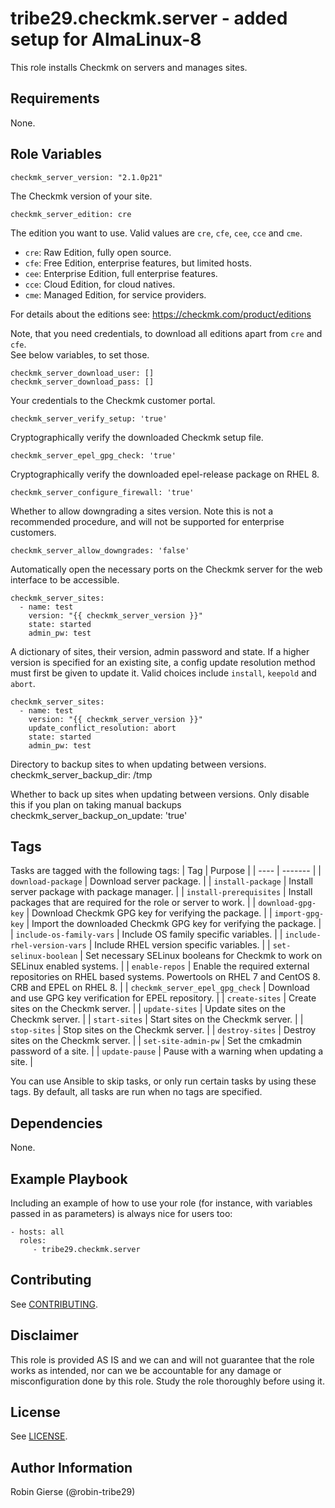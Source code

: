 # tribe29.checkmk.server - added setup for AlmaLinux-8

<!-- A brief description of the role goes here. -->
This role installs Checkmk on servers and manages sites.

## Requirements

<!-- Any pre-requisites that may not be covered by Ansible itself or the role should be mentioned here. For instance, if the role uses the EC2 module, it may be a good idea to mention in this section that the boto package is required. -->
None.

## Role Variables

<!-- A description of the settable variables for this role should go here, including any variables that are in defaults/main.yml, vars/main.yml, and any variables that can/should be set via parameters to the role. Any variables that are read from other roles and/or the global scope (ie. hostvars, group vars, etc.) should be mentioned here as well. -->

    checkmk_server_version: "2.1.0p21"

The Checkmk version of your site.

    checkmk_server_edition: cre

The edition you want to use. Valid values are `cre`, `cfe`, `cee`, `cce` and `cme`.

- `cre`: Raw Edition, fully open source.
- `cfe`: Free Edition, enterprise features, but limited hosts.
- `cee`: Enterprise Edition, full enterprise features.
- `cce`: Cloud Edition, for cloud natives.
- `cme`: Managed Edition, for service providers.

For details about the editions see: https://checkmk.com/product/editions

Note, that you need credentials, to download all editions apart from `cre` and `cfe`.  
See below variables, to set those.

    checkmk_server_download_user: []
    checkmk_server_download_pass: []

Your credentials to the Checkmk customer portal.

    checkmk_server_verify_setup: 'true'

Cryptographically verify the downloaded Checkmk setup file.

    checkmk_server_epel_gpg_check: 'true'

Cryptographically verify the downloaded epel-release package on RHEL 8.

    checkmk_server_configure_firewall: 'true'

Whether to allow downgrading a sites version. Note this is not a recommended procedure, and will not be supported for enterprise customers.

    checkmk_server_allow_downgrades: 'false'

Automatically open the necessary ports on the Checkmk server for the
web interface to be accessible.

    checkmk_server_sites:
      - name: test
        version: "{{ checkmk_server_version }}"
        state: started
        admin_pw: test

A dictionary of sites, their version, admin password and state.
If a higher version is specified for an existing site, a config update resolution method must first be given to update it.
Valid choices include `install`, `keepold` and `abort`.

    checkmk_server_sites:
      - name: test
        version: "{{ checkmk_server_version }}"
        update_conflict_resolution: abort
        state: started
        admin_pw: test

Directory to backup sites to when updating between versions.
    checkmk_server_backup_dir: /tmp

Whether to back up sites when updating between versions. Only disable this if you plan on taking manual backups
    checkmk_server_backup_on_update: 'true'

## Tags
Tasks are tagged with the following tags:
| Tag | Purpose |
| ---- | ------- |
| `download-package` | Download server package. |
| `install-package` | Install server package with package manager. |
| `install-prerequisites` | Install packages that are required for the role or server to work. |
| `download-gpg-key` | Download Checkmk GPG key for verifying the package. |
| `import-gpg-key` | Import the downloaded Checkmk GPG key for verifying the package. |
| `include-os-family-vars` | Include OS family specific variables. |
| `include-rhel-version-vars` | Include RHEL version specific variables. |
| `set-selinux-boolean` | Set necessary SELinux booleans for Checkmk to work on SELinux enabled systems. |
| `enable-repos` | Enable the required external repositories on RHEL based systems. Powertools on RHEL 7 and CentOS 8. CRB and EPEL on RHEL 8. |
| `checkmk_server_epel_gpg_check` | Download and use GPG key verification for EPEL repository. |
| `create-sites` | Create sites on the Checkmk server. |
| `update-sites` | Update sites on the Checkmk server. |
| `start-sites` | Start sites on the Checkmk server. |
| `stop-sites` | Stop sites on the Checkmk server. |
| `destroy-sites` | Destroy sites on the Checkmk server. |
| `set-site-admin-pw` | Set the cmkadmin password of a site. |
| `update-pause` | Pause with a warning when updating a site. |

You can use Ansible to skip tasks, or only run certain tasks by using these tags. By default, all tasks are run when no tags are specified.

## Dependencies

<!-- A list of other roles hosted on Galaxy should go here, plus any details in regards to parameters that may need to be set for other roles, or variables that are used from other roles. -->
None.

## Example Playbook

Including an example of how to use your role (for instance, with variables passed in as parameters) is always nice for users too:

    - hosts: all
      roles:
         - tribe29.checkmk.server

## Contributing

See [CONTRIBUTING](../../CONTRIBUTING).

## Disclaimer

This role is provided AS IS and we can and will not guarantee that the role works as intended, nor can we be accountable for any damage or misconfiguration done by this role. Study the role thoroughly before using it.

## License

See [LICENSE](../../LICENSE).

## Author Information

<!-- An optional section for the role authors to include contact information, or a website (HTML is not allowed). -->
Robin Gierse (@robin-tribe29)
